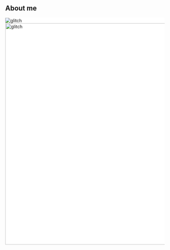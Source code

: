 ## About me
<div style="background-color : #fff">
<span align="left"><img src="https://i.gifer.com/NYRi.gif" alt="glitch"></span>
<span align="left"><img src="https://drive.google.com/file/d/1vFOyLCXmXcm2fsgzEgEQyEk4EdvSbc7g/view?usp=drive_link" alt="glitch" width="700px"></span>

</div>

